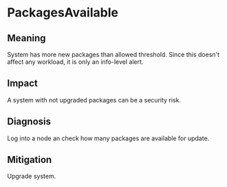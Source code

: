 # PackagesAvailable

## Meaning

<!-- What this alert is about? -->

System has more new packages than allowed threshold. Since this doesn't affect any workload, it is only an info-level
alert.

## Impact

<!-- What this alert affects? -->

A system with not upgraded packages can be a security risk.

## Diagnosis

<!-- How to check symptoms of the alert firing? -->

Log into a node an check how many packages are available for update.

## Mitigation

<!-- How to solve the issue? -->

Upgrade system.

